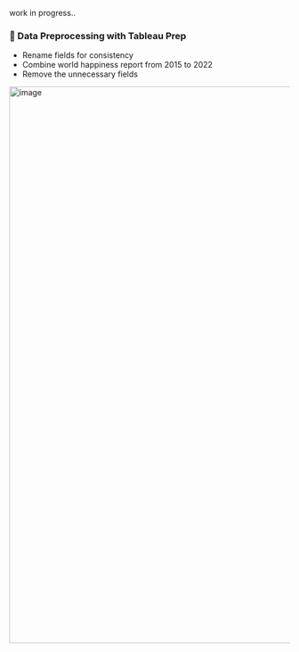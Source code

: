 work in progress..
### :construction: Data Preprocessing with Tableau Prep
- Rename fields for consistency 
- Combine world happiness report from 2015 to 2022
- Remove the unnecessary fields
<img width="1000" alt="image" src="https://user-images.githubusercontent.com/64395120/183234255-2661f9c2-4d01-4d6c-a187-320d69dfd98e.png">

